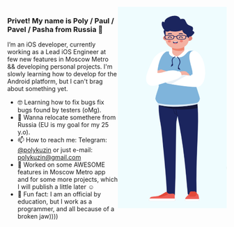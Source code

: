 <img align="right" src="https://github.com/PolyKuzin/PolyKuzin/blob/master/illustration.png" alt="Paul standing" width=250px height=465px/>

### Privet! My name is Poly / Paul / Pavel / Pasha from Russia 👋

I’m an iOS developer, currently working as a Lead iOS Engineer at few new features in Moscow Metro && developing personal projects. I'm slowly learning how to develop for the Android platform, but I can't brag about something yet.

- 🤓  Learning how to fix bugs fix bugs found by testers (oMg).
- 💬  Wanna relocate somethere from Russia (EU is my goal for my 25 y.o).
- 📫  How to reach me: Telegram: [@polykuzin](https://t.me/polykuzin) or just e-mail: polykuzin@gmail.com
- 📱  Worked on some AWESOME features in Moscow Metro app and for some more projects, which I will publish a little later ☺️
- 🚴  Fun fact: I am an official by education, but I work as a programmer, and all because of a broken jaw))))
